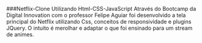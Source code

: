 ###Netflix-Clone Utilizando Html-CSS-JavaScript
Através do Bootcamp da Digital Innovation com o professor Felipe Aguiar foi desenvolvido a tela principal do Netflix utilizando Css, conceitos de responsividade e plugins JQuery. O intuito é merolhar e adaptar o que foi ensinado para um stream de animes.